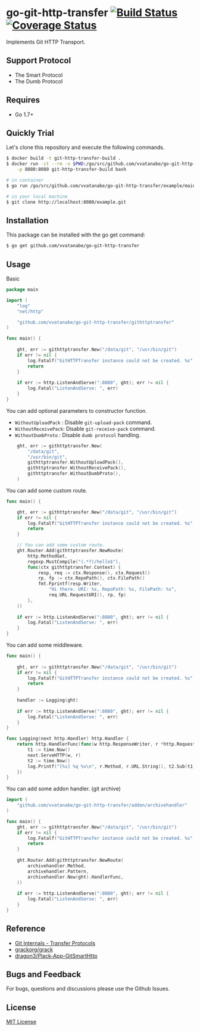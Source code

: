 # go-git-http-transfer [![Build Status](https://travis-ci.org/vvatanabe/go-git-http-transfer.svg?branch=master)](https://travis-ci.org/vvatanabe/go-git-http-transfer) [![Coverage Status](https://coveralls.io/repos/github/vvatanabe/go-git-http-transfer/badge.svg?branch=master)](https://coveralls.io/github/vvatanabe/go-git-http-transfer?branch=master)

Implements Git HTTP Transport.

## Support Protocol

* The Smart Protocol
* The Dumb Protocol

## Requires

* Go 1.7+

## Quickly Trial

Let's clone this repository and execute the following commands.

```` zsh
$ docker build -t git-http-transfer-build .
$ docker run -it --rm -v $PWD:/go/src/github.com/vvatanabe/go-git-http-transfer \
    -p 8080:8080 git-http-transfer-build bash

# in container
$ go run /go/src/github.com/vvatanabe/go-git-http-transfer/example/main.go -p 8080

# in your local machine
$ git clone http://localhost:8080/example.git
````

## Installation

This package can be installed with the go get command:

``` zsh
$ go get github.com/vvatanabe/go-git-http-transfer
```

## Usage

Basic
``` go
package main

import (
	"log"
	"net/http"

	"github.com/vvatanabe/go-git-http-transfer/githttptransfer"
)

func main() {
	
	ght, err := githttptransfer.New("/data/git", "/usr/bin/git")
	if err != nil {
		log.Fatalf("GitHTTPTransfer instance could not be created. %s", err.Error())
		return
	}
	
	if err := http.ListenAndServe(":8080", ght); err != nil {
		log.Fatal("ListenAndServe: ", err)
	}
}
```
You can add optional parameters to constructor function.
* `WithoutUploadPack` : Disable `git-upload-pack` command.
* `WithoutReceivePack`: Disable `git-receive-pack` command.
* `WithoutDumbProto`  : Disable `dumb protocol` handling.
```go
	ght, err := githttptransfer.New(
		"/data/git",
		"/usr/bin/git",
		githttptransfer.WithoutUploadPack(),
		githttptransfer.WithoutReceivePack(),
		githttptransfer.WithoutDumbProto(),
	)
```
You can add some custom route.
``` go
func main() {

	ght, err := githttptransfer.New("/data/git", "/usr/bin/git")
	if err != nil {
		log.Fatalf("GitHTTPTransfer instance could not be created. %s", err.Error())
		return
	}

	// You can add some custom route.
	ght.Router.Add(githttptransfer.NewRoute(
		http.MethodGet,
		regexp.MustCompile("(.*?)/hello$"),
		func(ctx githttptransfer.Context) {
			resp, req := ctx.Response(), ctx.Request()
			rp, fp := ctx.RepoPath(), ctx.FilePath()
			fmt.Fprintf(resp.Writer,
				"Hi there. URI: %s, RepoPath: %s, FilePath: %s",
				req.URL.RequestURI(), rp, fp)
		},
	))
	
	if err := http.ListenAndServe(":8080", ght); err != nil {
		log.Fatal("ListenAndServe: ", err)
	}
}
```
You can add some middleware.
``` go
func main() {
	
	ght, err := githttptransfer.New("/data/git", "/usr/bin/git")
	if err != nil {
		log.Fatalf("GitHTTPTransfer instance could not be created. %s", err.Error())
		return
	}
	
	handler := Logging(ght)
	
	if err := http.ListenAndServe(":8080", ght); err != nil {
		log.Fatal("ListenAndServe: ", err)
	}
}

func Logging(next http.Handler) http.Handler {
	return http.HandlerFunc(func(w http.ResponseWriter, r *http.Request) {
		t1 := time.Now()
		next.ServeHTTP(w, r)
		t2 := time.Now()
		log.Printf("[%s] %q %v\n", r.Method, r.URL.String(), t2.Sub(t1))
	})
}
```
You can add some addon handler. (git archive)
``` go
import (
	"github.com/vvatanabe/go-git-http-transfer/addon/archivehandler"
)

func main() {
	ght, err := githttptransfer.New("/data/git", "/usr/bin/git")
	if err != nil {
		log.Fatalf("GitHTTPTransfer instance could not be created. %s", err.Error())
		return
	}
	
	ght.Router.Add(githttptransfer.NewRoute(
		archivehandler.Method,
		archivehandler.Pattern,
		archivehandler.New(ght).HandlerFunc,
	))
	
	if err := http.ListenAndServe(":8080", ght); err != nil {
		log.Fatal("ListenAndServe: ", err)
	}
}

```

## Reference

- [Git Internals - Transfer Protocols](http://www.opensource.org/licenses/mit-license.php)
- [grackorg/grack](https://github.com/grackorg/grack)
- [dragon3/Plack-App-GitSmartHttp](https://github.com/dragon3/Plack-App-GitSmartHttp)

## Bugs and Feedback

For bugs, questions and discussions please use the Github Issues.

## License

[MIT License](http://www.opensource.org/licenses/mit-license.php)

